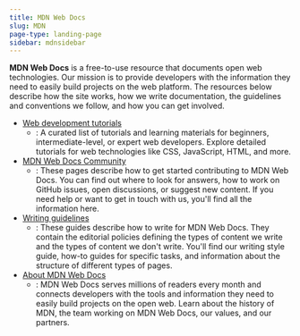 ```yaml
---
title: MDN Web Docs
slug: MDN
page-type: landing-page
sidebar: mdnsidebar
---
```


**MDN Web Docs** is a free-to-use resource that documents open web technologies.
Our mission is to provide developers with the information they need to easily build projects on the web platform.
The resources below describe how the site works, how we write documentation, the guidelines and conventions we follow, and how you can get involved.

- [Web development tutorials](/en-US/docs/MDN/Tutorials)
  - : A curated list of tutorials and learning materials for beginners, intermediate-level, or expert web developers.
    Explore detailed tutorials for web technologies like CSS, JavaScript, HTML, and more.
- [MDN Web Docs Community](/en-US/docs/MDN/Community)
  - : These pages describe how to get started contributing to MDN Web Docs.
    You can find out where to look for answers, how to work on GitHub issues, open discussions, or suggest new content.
    If you need help or want to get in touch with us, you'll find all the information here.
- [Writing guidelines](/en-US/docs/MDN/Writing_guidelines)
  - : These guides describe how to write for MDN Web Docs.
    They contain the editorial policies defining the types of content we write and the types of content we don't write.
    You'll find our writing style guide, how-to guides for specific tasks, and information about the structure of different types of pages.
- [About MDN Web Docs](/en-US/about)
  - : MDN Web Docs serves millions of readers every month and connects developers with the tools and information they need to easily build projects on the open web.
    Learn about the history of MDN, the team working on MDN Web Docs, our values, and our partners.
